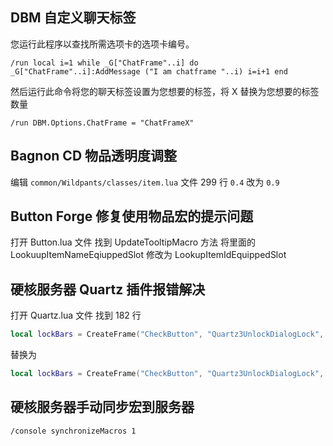 ## DBM 自定义聊天标签

您运行此程序以查找所需选项卡的选项卡编号。

`/run local i=1 while _G["ChatFrame"..i] do _G["ChatFrame"..i]:AddMessage ("I am chatframe "..i) i=i+1 end`

然后运行此命令将您的聊天标签设置为您想要的标签，将 X 替换为您想要的标签数量

`/run DBM.Options.ChatFrame = "ChatFrameX"`

## Bagnon CD 物品透明度调整

编辑 `common/Wildpants/classes/item.lua` 文件 299 行 `0.4` 改为 `0.9`


## Button Forge 修复使用物品宏的提示问题

打开 Button.lua 文件
找到 UpdateTooltipMacro 方法
将里面的 LookuupItemNameEqiuppedSlot 修改为 LookupItemIdEquippedSlot


## 硬核服务器 Quartz 插件报错解决

打开 Quartz.lua 文件
找到 182 行 
```lua
local lockBars = CreateFrame("CheckButton", "Quartz3UnlockDialogLock", f, WoW10 and "UIPanelButtonTemplate" or "OptionsButtonTemplate")
```
替换为 
```lua
local lockBars = CreateFrame("CheckButton", "Quartz3UnlockDialogLock", f, "UIPanelButtonTemplate")
```

## 硬核服务器手动同步宏到服务器

```
/console synchronizeMacros 1
```
